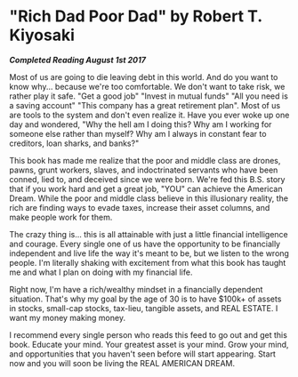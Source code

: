 # "Rich Dad Poor Dad" by Robert T. Kiyosaki

***Completed Reading August 1st 2017***

Most of us are going to die leaving debt in this world. And do you want to know why... because we're too comfortable. We don't want to take risk, we rather play it safe. "Get a good job" "Invest in mutual funds" "All you need is a saving account" "This company has a great retirement plan". Most of us are tools to the system and don't even realize it. Have you ever woke up one day and wondered, "Why the hell am I doing this? Why am I working for someone else rather than myself? Why am I always in constant fear to creditors, loan sharks, and banks?"

This book has made me realize that the poor and middle class are drones, pawns, grunt workers, slaves, and indoctrinated servants who have been conned, lied to, and deceived since we were born. We're fed this B.S. story that if you work hard and get a great job, "YOU" can achieve the American Dream. While the poor and middle class believe in this illusionary reality, the rich are finding ways to evade taxes, increase their asset columns, and make people work for them.

The crazy thing is... this is all attainable with just a little financial intelligence and courage. Every single one of us have the opportunity to be financially independent and live life the way it's meant to be, but we listen to the wrong people. I'm literally shaking with excitement from what this book has taught me and what I plan on doing with my financial life.

Right now, I'm have a rich/wealthy mindset in a financially dependent situation. That's why my goal by the age of 30 is to have $100k+ of assets in stocks, small-cap stocks, tax-lieu, tangible assets, and REAL ESTATE. I want my money making money.

I recommend every single person who reads this feed to go out and get this book. Educate your mind. Your greatest asset is your mind. Grow your mind, and opportunities that you haven't seen before will start appearing. Start now and you will soon be living the REAL AMERICAN DREAM.
